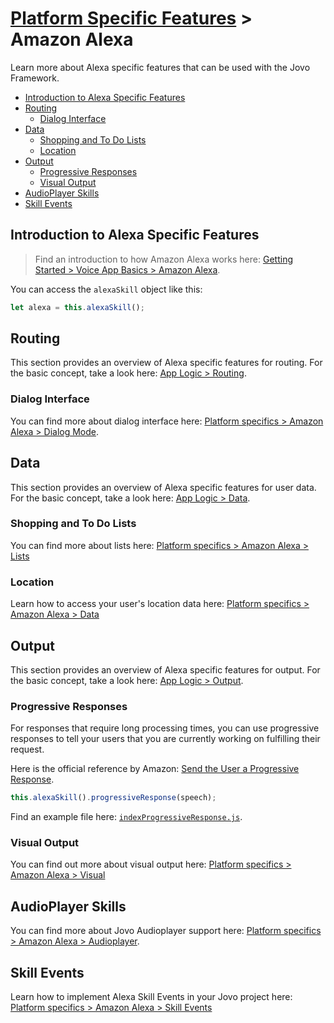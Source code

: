 # [Platform Specific Features](../) > Amazon Alexa

Learn more about Alexa specific features that can be used with the Jovo Framework.

* [Introduction to Alexa Specific Features](#introduction-to-alexa-specific-features)
* [Routing](#routing)
  * [Dialog Interface](#dialog-interface)
* [Data](#data)
  * [Shopping and To Do Lists](#shopping-and-to-do-lists)
  * [Location](#location)
* [Output](#output)
  * [Progressive Responses](#progressive-responses)
  * [Visual Output](#visual-output)
* [AudioPlayer Skills](#audioplayer-skills)
* [Skill Events](#skill-events)

## Introduction to Alexa Specific Features

> Find an introduction to how Amazon Alexa works here: [Getting Started > Voice App Basics > Amazon Alexa](../../01_getting-started/voice-app-basics.md/#amazon-alexa './voice-app-basics#amazon-alexa').

You can access the `alexaSkill` object like this:

```javascript
let alexa = this.alexaSkill();
```


## Routing

This section provides an overview of Alexa specific features for routing. For the basic concept, take a look here: [App Logic > Routing](../../04_app-logic/01_routing './routing').

### Dialog Interface

You can find more about dialog interface here: [Platform specifics > Amazon Alexa > Dialog Mode](./dialog.md './amazon-alexa/dialog-interface').

## Data

This section provides an overview of Alexa specific features for user data. For the basic concept, take a look here: [App Logic > Data](../../04_app-logic/02_data './amazon-alexa/data').

### Shopping and To Do Lists

You can find more about lists here: [Platform specifics > Amazon Alexa > Lists](./lists.md './amazon-alexa/lists')

### Location

Learn how to access your user's location data here: [Platform specifics > Amazon Alexa > Data](./data.md#location './amazon-alexa/data#location')

## Output

This section provides an overview of Alexa specific features for output. For the basic concept, take a look here: [App Logic > Output](../../04_app-logic/03_output './output').

### Progressive Responses

For responses that require long processing times, you can use progressive responses to tell your users that you are currently working on fulfilling their request.

Here is the official reference by Amazon: [Send the User a Progressive Response](https://developer.amazon.com/docs/custom-skills/send-the-user-a-progressive-response.html).

```javascript
this.alexaSkill().progressiveResponse(speech);
```

Find an example file here: [`indexProgressiveResponse.js`](../../../examples/alexa_specific/appProgressiveResponse.js).

### Visual Output

You can find out more about visual output here: [Platform specifics > Amazon Alexa > Visual](./visual.md './amazon-alexa/visual')


## AudioPlayer Skills

You can find more about Jovo Audioplayer support here: [Platform specifics > Amazon Alexa > Audioplayer](./audioplayer.md './amazon-alexa/audioplayer').


## Skill Events

Learn how to implement Alexa Skill Events in your Jovo project here: [Platform specifics > Amazon Alexa > Skill Events](./skillevents.md './amazon-alexa/skillevents')

<!--[metadata]: {"title": "Amazon Alexa Specific Features", 
                 "description": "Build Alexa Skills with the Jovo Framework. Learn more about Alexa specific features here",                              "activeSections": ["platforms", "alexa", "alexa_index"], 
                 "expandedSections": "platforms", "inSections": "platforms", 
                 "breadCrumbs": {"Docs": "docs/", 
                                 "Platforms": "docs/platforms",
                                 "Amazon Alexa": "" }, 
                 "commentsID": "framework/docs/amazon-alexa", 
                 "route": "docs/amazon-alexa" 
}-->
